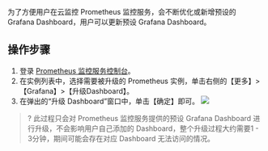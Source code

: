 

为了方便用户在云监控 Prometheus 监控服务，会不断优化或新增预设的 Grafana Dashboard，用户可以更新预设 Grafana Dashboard。





## 操作步骤

1. 登录 [ Prometheus 监控服务控制台](https://console.cloud.tencent.com/monitor/prometheus)。
2. 在实例列表中，选择需要被升级的 Prometheus 实例，单击右侧的【更多】>【Grafana】>【升级Dashboard】。
3. 在弹出的“升级 Dashboard”窗口中，单击【确定】即可。
![](https://main.qcloudimg.com/raw/1be98e0b4ef0c0922c608c5c86b07973.png)
>? 此过程只会对 Prometheus 监控服务提供的预设 Grafana Dashboard 进行升级，不会影响用户自己添加的 Dashboard，整个升级过程大约需要1 - 3分钟，期间可能会存在对应 Dashboard 无法访问的情况。
